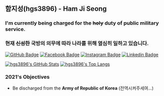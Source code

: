 ## 함지성(hgs3896) - Ham Ji Seong

### I'm currently being charged for the ~~holy~~ duty of **public military service**.
### 현재 ~~신성한~~ **국방의 의무**에 따라 나라를 위해 열심히 일하고 있습니다.

[![GitHub Badge](https://img.shields.io/badge/-GitHub-333?style=flat-square&logo=GitHub&logoColor=white&link=https://www.github.com/hgs3896)](https://www.github.com/hgs3896)
[![Facebook Badge](https://img.shields.io/badge/-Facebook-3b5998?style=flat-square&logo=facebook&logoColor=white&link=https://www.facebook.com/hgs3896)](https://www.facebook.com/hgs3896)
[![Instagram Badge](https://img.shields.io/badge/-Instagram-8a3ab9?style=flat-square&logo=Instagram&logoColor=white&link=https://www.instagram.com/ham_ji_seong/)](https://www.instagram.com/ham_ji_seong/)
[![Linkedin Badge](https://img.shields.io/badge/-LinkedIn-0e76a8?style=flat-square&logo=Linkedin&logoColor=white&link=https://www.linkedin.com/in/hgs3896/)](https://www.linkedin.com/in/hgs3896/)


[![hgs3896's GitHub Stats](https://github-readme-stats.vercel.app/api?username=hgs3896&count_private=true&show_icons=true&theme=dracula&locale=kr&hide=contribs,issues)](https://github.com/anuraghazra/github-readme-stats)
[![hgs3896's Top Langs](https://github-readme-stats.vercel.app/api/top-langs/?username=hgs3896&theme=dracula&locale=kr)](https://github.com/anuraghazra/github-readme-stats)

### 2021's Objectives

- Be discharged from the **Army of Republic of Korea** (전역시켜주세여...)